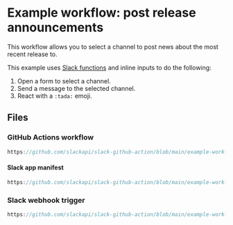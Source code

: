 # Example workflow: post release announcements

This workflow allows you to select a channel to post news about the most recent release to.

This example uses [Slack functions](https://tools.slack.dev/deno-slack-sdk/guides/creating-slack-functions) and inline inputs to do the
following:

1. Open a form to select a channel.
2. Send a message to the selected channel.
3. React with a `:tada:` emoji.

## Files

### GitHub Actions workflow 

```js reference
https://github.com/slackapi/slack-github-action/blob/main/example-workflows/Technique_1_Slack_Workflow_Builder/announcements.gha.yml
```

#### Slack app manifest

```js reference
https://github.com/slackapi/slack-github-action/blob/main/example-workflows/Technique_1_Slack_Workflow_Builder/announcements.manifest.json
```

### Slack webhook trigger

```js reference
https://github.com/slackapi/slack-github-action/blob/main/example-workflows/Technique_1_Slack_Workflow_Builder/announcements.trigger.json
```